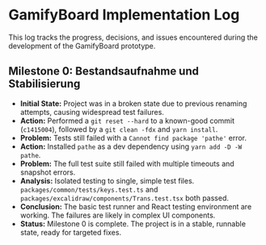 # GamifyBoard Implementation Log

This log tracks the progress, decisions, and issues encountered during the development of the GamifyBoard prototype.

## Milestone 0: Bestandsaufnahme und Stabilisierung

- **Initial State:** Project was in a broken state due to previous renaming attempts, causing widespread test failures.
- **Action:** Performed a `git reset --hard` to a known-good commit (`c1415004`), followed by a `git clean -fdx` and `yarn install`.
- **Problem:** Tests still failed with a `Cannot find package 'pathe'` error.
- **Action:** Installed `pathe` as a dev dependency using `yarn add -D -W pathe`.
- **Problem:** The full test suite still failed with multiple timeouts and snapshot errors.
- **Analysis:** Isolated testing to single, simple test files. `packages/common/tests/keys.test.ts` and `packages/excalidraw/components/Trans.test.tsx` both passed.
- **Conclusion:** The basic test runner and React testing environment are working. The failures are likely in complex UI components.
- **Status:** Milestone 0 is complete. The project is in a stable, runnable state, ready for targeted fixes.